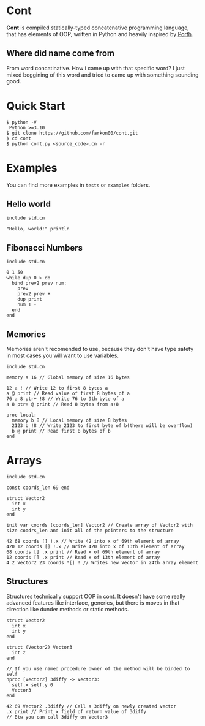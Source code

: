 # Cont

__Cont__ is compiled statically-typed concatenative programming language, that has elements of OOP, written in Python and heavily inspired by [Porth](https://gitlab.com/tsoding/porth).

## Where did name come from
From word concatinative. 
How i came up with that specific word?
I just mixed beggining of this word and tried to came up with something sounding good.

# Quick Start
```console
$ python -V
 Python >=3.10
$ git clone https://github.com/farkon00/cont.git
$ cd cont
$ python cont.py <source_code>.cn -r
```

# Examples
You can find more examples in `tests` or `examples` folders.

## Hello world
```
include std.cn

"Hello, world!" println
```

## Fibonacci Numbers
```
include std.cn

0 1 50 
while dup 0 > do
  bind prev2 prev num:
    prev
    prev2 prev +
    dup print
    num 1 -
  end
end
```

## Memories

Memories aren't recomended to use, because they don't have type safety in most cases you will want to use variables.

```
include std.cn

memory a 16 // Global memory of size 16 bytes

12 a ! // Write 12 to first 8 bytes a
a @ print // Read value of first 8 bytes of a
76 a 8 ptr+ !8 // Write 76 to 9th byte of a
a 8 ptr+ @ print // Read 8 bytes from a+8

proc local:
  memory b 8 // Local memory of size 8 bytes
  2123 b !8 // Write 2123 to first byte of b(there will be overflow)
  b @ print // Read first 8 bytes of b
end
```

# Arrays
```
include std.cn

const coords_len 69 end

struct Vector2
  int x
  int y
end

init var coords [coords_len] Vector2 // Create array of Vector2 with size coodrs_len and init all of the pointers to the structure 

42 68 coords [] !.x // Write 42 into x of 69th element of array
420 12 coords [] !.x // Write 420 into x of 13th element of array
68 coords [] .x print // Read x of 69th element of array
12 coords [] .x print // Read x of 13th element of array
4 2 Vector2 23 coords *[] ! // Writes new Vector in 24th array element
```

## Structures
Structures technically support OOP in cont. It doesn't have some really advanced features like interface, generics, but there is moves in that direction like dunder methods or static methods. 

```
struct Vector2
  int x
  int y
end

struct (Vector2) Vector3
  int z
end

// If you use named procedure owner of the method will be binded to self
nproc [Vector2] 3diffy -> Vector3:
  self.x self.y 0
  Vector3
end

42 69 Vector2 .3diffy // Call a 3diffy on newly created vector
.x print // Print x field of return value of 3diffy
// Btw you can call 3diffy on Vector3
```

